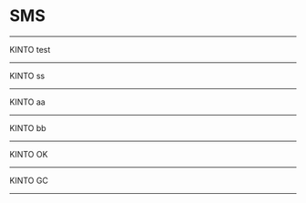 # SMS

---

KINTO test

---

KINTO ss

---

KINTO aa

---

KINTO bb

---

KINTO OK

---

KINTO GC

---
